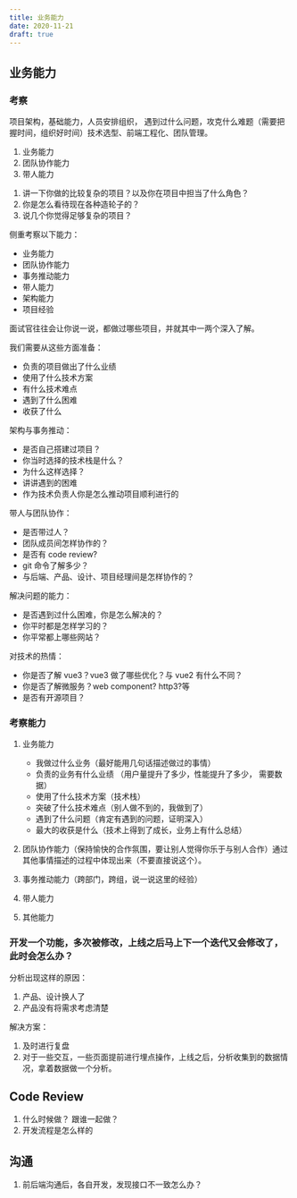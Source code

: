 ```yaml
---
title: 业务能力
date: 2020-11-21
draft: true
---
```


## 业务能力

### 考察

项目架构，基础能力，人员安排组织， 遇到过什么问题，攻克什么难题（需要把握时间，组织好时间）技术选型、前端工程化、团队管理。

1. 业务能力
2. 团队协作能力
3. 带人能力

1) 讲一下你做的比较复杂的项目？以及你在项目中担当了什么角色？
2) 你是怎么看待现在各种造轮子的？
3) 说几个你觉得足够复杂的项目？

侧重考察以下能力：

- 业务能力
- 团队协作能力
- 事务推动能力
- 带人能力
- 架构能力
- 项目经验

面试官往往会让你说一说，都做过哪些项目，并就其中一两个深入了解。

我们需要从这些方面准备：

- 负责的项目做出了什么业绩
- 使用了什么技术方案
- 有什么技术难点
- 遇到了什么困难
- 收获了什么

架构与事务推动：

- 是否自己搭建过项目？
- 你当时选择的技术栈是什么？
- 为什么这样选择？
- 讲讲遇到的困难
- 作为技术负责人你是怎么推动项目顺利进行的

带人与团队协作：

- 是否带过人？
- 团队成员间怎样协作的？
- 是否有 code review?
- git 命令了解多少？
- 与后端、产品、设计、项目经理间是怎样协作的？

解决问题的能力：

- 是否遇到过什么困难，你是怎么解决的？
- 你平时都是怎样学习的？
- 你平常都上哪些网站？

对技术的热情：

- 你是否了解 vue3？vue3 做了哪些优化？与 vue2 有什么不同？
- 你是否了解微服务？web component? http3?等
- 是否有开源项目？

### 考察能力

1. 业务能力

   - 我做过什么业务（最好能用几句话描述做过的事情）
   - 负责的业务有什么业绩 （用户量提升了多少，性能提升了多少， 需要数据）
   - 使用了什么技术方案（技术栈）
   - 突破了什么技术难点（别人做不到的，我做到了）
   - 遇到了什么问题（肯定有遇到的问题，证明深入）
   - 最大的收获是什么（技术上得到了成长，业务上有什么总结）

2. 团队协作能力（保持愉快的合作氛围，要让别人觉得你乐于与别人合作）通过其他事情描述的过程中体现出来（不要直接说这个）。
3. 事务推动能力（跨部门，跨组，说一说这里的经验）
4. 带人能力
5. 其他能力

### 开发一个功能，多次被修改，上线之后马上下一个迭代又会修改了，此时会怎么办？

分析出现这样的原因：

1. 产品、设计换人了
2. 产品没有将需求考虑清楚

解决方案：

1. 及时进行复盘
2. 对于一些交互，一些页面提前进行埋点操作，上线之后，分析收集到的数据情况，拿着数据做一个分析。

## Code Review

1. 什么时候做？ 跟谁一起做？
2. 开发流程是怎么样的

## 沟通

1. 前后端沟通后，各自开发，发现接口不一致怎么办？
